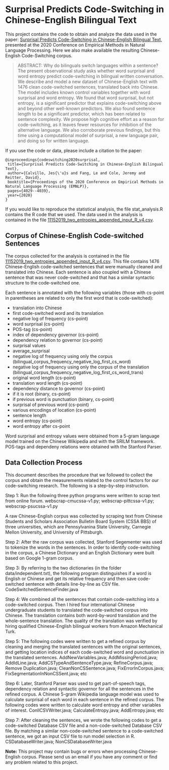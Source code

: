 # Surprisal Predicts Code-Switching in Chinese-English Bilingual Text

 This project contains the code to obtain and analyze the data used in the paper: [Surprisal Predicts Code-Switching in Chinese-English Bilingual Text]( https://www.aclweb.org/anthology/2020.emnlp-main.330.pdf
), presented at the 2020 Conference on Empirical Methods in Natural Language Processing. Here we also make available the resulting Chinese-English Code-Switching corpus.
 
 
 >ABSTRACT:
 Why do bilinguals switch languages within
a sentence? The present observational study
asks whether word surprisal and word entropy predict code-switching in bilingual written conversation. We describe and model a
new dataset of Chinese-English text with 1476
clean code-switched sentences, translated back
into Chinese. The model includes known
control variables together with word surprisal
and word entropy. We found that word surprisal, but not entropy, is a significant predictor that explains code-switching above and beyond other well-known predictors. We also
found sentence length to be a significant predictor, which has been related to sentence complexity. We propose high cognitive effort as a
reason for code-switching, as it leaves fewer
resources for inhibition of the alternative language. We also corroborate previous findings,
but this time using a computational model of
surprisal, a new language pair, and doing so
for written language.
 
 If you use the code or data, please include a citation to the paper:
 ```
@inproceedings{codeswitching2020surprisal,
  title={Surprisal Predicts Code-Switching in Chinese-English Bilingual Text},
  author={Calvillo, Jes{\'u}s and Fang, Le and Cole, Jeremy and Reitter, David},
  booktitle={Proceedings of the 2020 Conference on Empirical Methods in Natural Language Processing (EMNLP)},  
  pages={4029--4039}, 
  year={2020}
}
```
If you would like to reproduce the statistical analysis, the file stat_analysis.R contains the R code that we used. The data used in the analysis is contained in the file [11152019_two_entropies_appended_input_R_v4.csv](https://github.com/lfang1/CodeSwitchingResearch/blob/master/11152019_two_entropies_appended_input_R_v4.csv).

## Corpus of Chinese-English Code-switched Sentences

The corpus collected for the analysis is contained in the file [11152019_two_entropies_appended_input_R_v4.csv](https://github.com/lfang1/CodeSwitchingResearch/blob/master/11152019_two_entropies_appended_input_R_v4.csv). This file contains 1476 Chinese-English code-switched sentences that were manually cleaned and translated into Chinese. Each sentence is also coupled with a Chinese sentence that was never code-switched and that has a similar syntactic structure to the code-switched one. 

Each sentence is annotated with the following variables (those with cs-point in parentheses are related to only the first word that is code-switched):

* translation into Chinese
* first code-switched word and its translation
* negative log of frequency (cs-point)
* word surprisal (cs-point)
* POS-tag (cs-point)
* index of dependency governor (cs-point)
* dependency relation to governor (cs-point)
* surprisal values
* average_surprisal
* negative log of frequency using only the corpus (bilingual_corpus_frequency_negative_log_first_cs_word)
* negative log of frequency using only the corpus of the translation (bilingual_corpus_frequency_negative_log_first_cs_word_trans)
* original word length (cs-point)
* translation word length (cs-point)
* dependency distance to governor (cs-point)
* if it is root (binary, cs-point)
* if previous word is punctuation (binary, cs-point)
* surprisal of previous word (cs-point)
* various encodings of location (cs-point)
* sentence length
* word entropy (cs-point)
* word entropy after cs-point

Word surprisal and entropy values were obtained from a 5-gram language model trained on the Chinese Wikipedia and with the SRILM framework.
POS-tags and dependeny relations were obtained with the Stanford Parser.

## Data Collection Process

This document describes the procedure that we followed to collect the corpus and obtain the measurements related to the control factors for our code-switching research. The following is a step-by-step instruction.

Step 1: 
Run the following three python programs were written to scrap text from online forum.
webscrap-cmucssa-v1.py; webscrap-pittcssa-v1.py; webscrap-psucssa-v1.py

A raw Chinese-English corpus was collected by scraping text from Chinese Students and Scholars Association Bulletin Board System (CSSA BBS) of three universities, which are Pennsylvanina State University, Carnegie Mellon University, and University of Pittsburgh.

Step 2: 
After the raw corpus was collected, Stanford Segementer was used to tokenize the words in the sentences. In order to identify code-switching in the corpus, a Chinese Dictionary and an English Dictionary were built based on Google 1-gram corpus. 

Step 3:
By referring to the two dictionaries (in the folder data/independent.txt), the following program distinguishes if a word is English or Chinese and get its relative frequency and then save code-switched sentence with details line-by-line as CSV file.
CodeSwitchedSentenceFinder.java

Step 4:
We combined all the sentences that contain code-switching into a code-switched corpus. Then I hired four international Chinese undergraduate students to translated the code-switched corpus into Chinese. The translation contains both word-by-word translation and the whole-sentence translation. The quality of the translation was verified by hiring qualified Chinese-English bilingual workers from Amazon Mechanical Turk.

Step 5:
The following codes were written to get a refined corpus by cleaning and merging the translated sentences with the original sentences, and getting location indices of each code-switched word and punctuation in the translated sentences.
AddNewVariables.java; AddMissingPeriod.java; AddIdLine.java; AddCSTypeAndSentenceType.java;
RefineCorpus.java; Remove Duplication.java; CleanNonCSSentence.java; FixErrorInCorpus.java; FixSegmentationInNonCSSent.java; etc

Step 6:
Later, Stanford Parser was used to get part-of-speech tags, dependency relation and syntactic governor for all the sentences in the refined corpus. A Chinese 5-gram Wikipedia language model was used to calculate surprisal of each word in each sentence in the refined corpus. The following codes were written to calculate word entropy and other variables of interest.
ConllCSVWriter.java; CalculateEntropy.java; AddEntropy.java; etc

Step 7:
After cleaning the sentences, we wrote the following codes to get a code-switched Database CSV file and a non-code-switched Database CSV file. By matching a similar non-code-switched sentence to a code-switched sentence, we got an input CSV file to run model selection in R.
CSDatabaseWriter.java; NonCSDatabaseWriter.java

**Note:**
This project may contain bugs or errors when processing Chinese-English corpus. Please send us an email if you have any comment or find any problem related to this project. 

